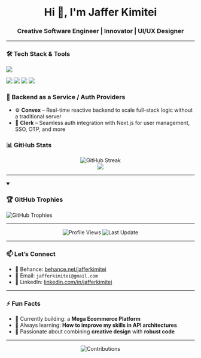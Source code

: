 <h1 align="center">Hi 👋, I'm Jaffer Kimitei</h1>
<h3 align="center">Creative Software Engineer | Innovator | UI/UX Designer</h3>

---

### 🛠️ Tech Stack & Tools

<p align="left">
  <img src="https://skillicons.dev/icons?i=nextjs,react,vue,ts,js,nestjs,nodejs,postgres,mongodb,prisma,figma,tailwind,vite,jest" />
</p>

<p align="left">
  <img src="https://img.shields.io/badge/Convex-%231B1F23?style=flat-square&logo=convex&logoColor=white" />
  <img src="https://img.shields.io/badge/Clerk-3B82F6?style=flat-square&logo=clerk&logoColor=white" />
  <img src="https://img.shields.io/badge/TypeORM-%23FF2D20?style=flat-square&logo=typeorm&logoColor=white" />
  <img src="https://img.shields.io/badge/shadcn/ui-%23000000?style=flat-square&logo=shadcnui&logoColor=white" />
</p>

### 🔐 Backend as a Service / Auth Providers

- ⚙️ **Convex** – Real-time reactive backend to scale full-stack logic without a traditional server
- 🔐 **Clerk** – Seamless auth integration with Next.js for user management, SSO, OTP, and more

### 📊 GitHub Stats

<p align="center">
  <img src="https://github-readme-streak-stats.herokuapp.com/?user=jafferkimitei&theme=tokyonight" alt="GitHub Streak" />
  <br/>
  <img src="https://github-readme-stats.vercel.app/api/top-langs/?username=jafferkimitei&layout=compact&theme=tokyonight" />
</p>

---
<details open>
 <summary><h3>🏆 GitHub Trophies</h3></summary>

<img alt="GitHub Trophies" title="GitHub Trophies" src="https://github-profile-trophy.vercel.app/?username=jafferkimitei&column=8&theme=gruvbox&no-frame=true"/>

---

</details>

<p align="center">
  <img alt="Profile Views" title="Profile Views" src="https://komarev.com/ghpvc/?username=jafferkimitei&style=flat-square&color=brightgreen"/>
  <img alt="Last Update" title="Last Update" src="https://img.shields.io/github/last-commit/jafferkimitei/jafferkimitei?logo=github&label=LAST+UPDATE&color=blueviolet&style=flat-square"/>
</p>

---

### 📫 Let’s Connect


- 📝 Behance: [behance.net/jafferkimitei](https://behance.net/jafferkimitei)
- 📧 Email: `jafferkimitei@gmail.com`
- 💼 LinkedIn: [linkedin.com/in/jafferkimitei](https://linkedin.com/in/jafferkimitei)

---

### ⚡ Fun Facts
- 🔭 Currently building: a **Mega Ecommerce Platform**
- 🧠 Always learning: **How to improve my skills in API architectures**
- 🎨 Passionate about combining **creative design** with **robust code**

---


<p align="center">
<img alt="Contributions" title="Contributions" src="https://github.com/jafferkimitei/jafferkimitei/blob/contributions/snake.svg"/>
</p>
